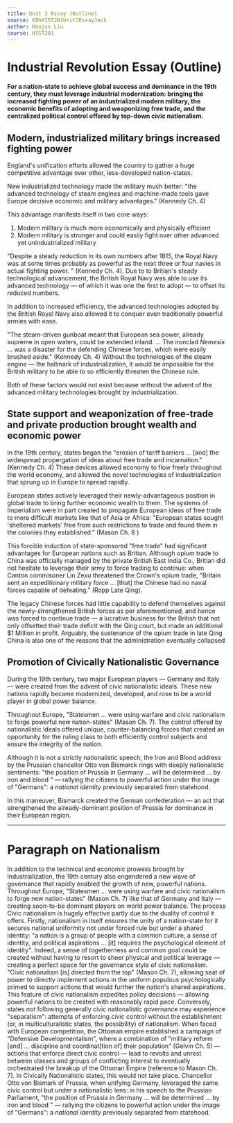 ```yaml
---
title: Unit 3 Essay (Outline)
source: KBhHIST201Unit3EssayJack
author: Houjun Liu
course: HIST201
---
```


# Industrial Revolution Essay (Outline)
**For a nation-state to achieve global success and dominance in the 19th century, they must leverage industrial modernization: bringing the increased fighting power of an industrialized modern military, the economic benefits of adopting and weaponizing free trade, and the centralized political control offered by top-down civic nationalism.**

## Modern, industrialized military brings increased fighting power
England's unification efforts allowed the country to gather a huge competitive advantage over other, less-developed nation-states.

New industrialized technology made the military much better: "the advanced technology of steam engines and machine-made tools gave Europe decisive economic and military advantages." (Kennedy Ch. 4) 

This advantage manifests itself in two core ways: 

1) Modern military is much more economically and physically efficient
2) Modern military is stronger and could easily fight over other advanced yet unindustrialized military 

"Despite a steady reduction in its own numbers after 1815, the Royal Navy was at some times probably as powerful as the next three or four navies in actual fighting power. " (Kennedy Ch. 4). Due to to Britian's steady technological advancement, the British Royal Navy was able to use its advanced technology — of which it was one the first to adopt — to offset its reduced numbers.

In addition to increased efficiency, the advanced technologies adopted by the British Royal Navy also allowed it to conquer even traditionally powerful armies with ease.

"The steam-driven gunboat meant that European sea power, already supreme in open waters, could be extended inland. ... The ironclad _Nemesis_ ... was a disaster for the defending Chinese forces, which were easily brushed aside." (Kennedy Ch. 4) Without the technologies of the steam engine — the hallmark of industrialization, it would be impossible for the British military to be able to so efficiently threaten the Chinese rule.

Both of these factors would not exist because without the advent of the advanced military technologies brought by industrialization.

## State support and weaponization of free-trade and private production brought wealth and economic power
In the 19th century, states began the "erosion of tariff barriers ... [and] the widespread propergation of ideas about free trade and incarnation." (Kennedy Ch. 4) These devices allowed economy to flow freely throughout the world economy, and allowed the novel technologies of industrialization that sprung up in Europe to spread rapidly. 

European states actively leveraged their newly-advantageous position in global trade to bring further economic wealth to them. The systems of Imperialism were in part created to propagate European ideas of free trade to more difficult markets like that of Asia or Africa: "European states sought 'sheltered markets' free from such restrictions to trade and found them in the colonies they established." (Mason Ch. 8 )

This forcible induction of state-sponsored "free trade" had significant advantages for European nations such as Britian. Although opium trade to China was officially managed by the private British East India Co., Britian did not hesitate to leverage their army to force trading to continue: when Canton commisoner Lin Zexu threatened the Crown's opium trade, "Britain sent an expeditionary military force ... [that] the Chinese had no naval forces capable of defeating." (Ropp Late Qing). 

The legacy Chinese forces had little capability to defend themselves against the newly-strengthened British forces as per aforementioned, and hence was forced to continue trade — a lucrative business for the British that not only offsetted their trade deficit with the Qing court, but made an additional $1 Million in profit. Arguably, the sustenance of the opium trade in late Qing China is also one of the reasons that the administration eventually collapsed

## Promotion of Civically Nationalistic Governance
During the 19th century, two major European players — Germany and Italy — were created from the advent of civic nationalistic ideals. These new nations rapidly became modernized, developed, and rose to be a world player in global power balance.

Throughout Europe, "Statesmen ... were using warfare and civic nationalism to forge powerful new nation-states" (Mason Ch. 7). The control offered by nationalistic ideals offered unique, counter-balancing forces that created an opportunity for the ruling class to both efficiently control subjects and ensure the integrity of the nation.

Although it is not a strictly nationalistic speech, the Iron and Blood address by the Prussian chancellor Otto von Bismarck rings with deeply nationalistic sentiments: "the position of Prussia in Germany ... will be determined ... by iron and blood " — rallying the citizens to powerful action under the image of "Germans": a _national identity_ previously separated from statehood.

In this maneuver, Bismarck created the German confederation — an act that strengthened the already-dominant position of Prussia for dominance in their European region.

***

# Paragraph on Nationalism

In addition to the technical and economic prowess brought by industrialization, the 19th century also engendered a new wave of governance that rapidly enabled the growth of new, powerful nations. Throughout Europe, "Statesmen ... were using warfare and civic nationalism to forge new nation-states" (Mason Ch. 7) like that of Germany and Italy — creating soon-to-be dominant players on world power balance. The process Civic nationalism is hugely effective partly due to the duality of control it offers. Firstly, nationalism in itself ensures the unity of a nation-state for it secures national uniformity not under forced rule but under a shared identity: "a nation is a group of people with a common culture, a sense of identity, and political aspirations ... [it] requires the psychological element of identity". Indeed, a sense of togetherness and common goal could be created without having to resort to sheer physical and political leverage — creating a perfect space for the governance style of civic nationalism.  "Civic nationalism [is] directed from the top" (Mason Ch. 7), allowing seat of power to directly implement actions in the uniform populous psychologically primed to support actions that would further the nation's shared aspirations. This feature of civic nationalism expedites policy decisions — allowing powerful nations to be created with reasonably rapid pace. Conversely, states not following generally civic nationalistic governance may experience "separatism": attempts of enforcing _civic_ control without the establishment (or, in multiculturalistic states, the possibility) of nationalism. When faced with European competition, the Ottoman empire established a campaign of "Defensive Developmentalism", where a combination of "military reform [and] ... discipline and coordinat[tion of] their population" (Gelvin Ch. 5) — actions that enforce direct civic control — lead to revolts and unrest between classes and groups of conflicting interest to eventually orchestrated the breakup of the Ottoman Empire (reference to Mason Ch. 7). In Civically Nationalistic states, this would not take place. Chancellor Otto von Bismark of Prussia, when unifying Germany, leveraged the same civic control but under a nationalistic lens: in his speech to the Prussian Parliament, "the position of Prussia in Germany ... will be determined ... by iron and blood "  — rallying the citizens to powerful action under the image of "Germans": a _national identity_ previously separated from statehood.

